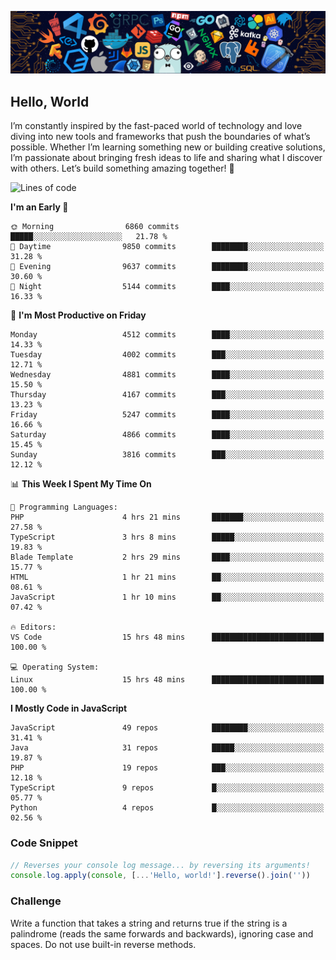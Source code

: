 ![](https://github.com/0x3EF8/0x3EF8/raw/main/images/header_.png)

## Hello, World
I’m constantly inspired by the fast-paced world of technology and love diving into new tools and frameworks that push the boundaries of what’s possible. Whether I’m learning something new or building creative solutions, I’m passionate about bringing fresh ideas to life and sharing what I discover with others. Let’s build something amazing together! 🚀

<!--START_SECTION:mrepol742-->
![Lines of code](https://img.shields.io/badge/From%20Hello%20World%20I%27ve%20Written-22.8%20million%20lines%20of%20code-blue)

**I'm an Early 🐤** 

```text
🌞 Morning                6860 commits        █████░░░░░░░░░░░░░░░░░░░░   21.78 % 
🌆 Daytime                9850 commits        ████████░░░░░░░░░░░░░░░░░   31.28 % 
🌃 Evening                9637 commits        ████████░░░░░░░░░░░░░░░░░   30.60 % 
🌙 Night                  5144 commits        ████░░░░░░░░░░░░░░░░░░░░░   16.33 % 
```
📅 **I'm Most Productive on Friday** 

```text
Monday                   4512 commits        ████░░░░░░░░░░░░░░░░░░░░░   14.33 % 
Tuesday                  4002 commits        ███░░░░░░░░░░░░░░░░░░░░░░   12.71 % 
Wednesday                4881 commits        ████░░░░░░░░░░░░░░░░░░░░░   15.50 % 
Thursday                 4167 commits        ███░░░░░░░░░░░░░░░░░░░░░░   13.23 % 
Friday                   5247 commits        ████░░░░░░░░░░░░░░░░░░░░░   16.66 % 
Saturday                 4866 commits        ████░░░░░░░░░░░░░░░░░░░░░   15.45 % 
Sunday                   3816 commits        ███░░░░░░░░░░░░░░░░░░░░░░   12.12 % 
```


📊 **This Week I Spent My Time On** 

```text
💬 Programming Languages: 
PHP                      4 hrs 21 mins       ███████░░░░░░░░░░░░░░░░░░   27.58 % 
TypeScript               3 hrs 8 mins        █████░░░░░░░░░░░░░░░░░░░░   19.83 % 
Blade Template           2 hrs 29 mins       ████░░░░░░░░░░░░░░░░░░░░░   15.77 % 
HTML                     1 hr 21 mins        ██░░░░░░░░░░░░░░░░░░░░░░░   08.61 % 
JavaScript               1 hr 10 mins        ██░░░░░░░░░░░░░░░░░░░░░░░   07.42 % 

🔥 Editors: 
VS Code                  15 hrs 48 mins      █████████████████████████   100.00 % 

💻 Operating System: 
Linux                    15 hrs 48 mins      █████████████████████████   100.00 % 
```

**I Mostly Code in JavaScript** 

```text
JavaScript               49 repos            ████████░░░░░░░░░░░░░░░░░   31.41 % 
Java                     31 repos            █████░░░░░░░░░░░░░░░░░░░░   19.87 % 
PHP                      19 repos            ███░░░░░░░░░░░░░░░░░░░░░░   12.18 % 
TypeScript               9 repos             █░░░░░░░░░░░░░░░░░░░░░░░░   05.77 % 
Python                   4 repos             █░░░░░░░░░░░░░░░░░░░░░░░░   02.56 % 
```




<!--END_SECTION:mrepol742-->

### Code Snippet
```js
// Reverses your console log message... by reversing its arguments!
console.log.apply(console, [...'Hello, world!'].reverse().join(''))
```
### Challenge
Write a function that takes a string and returns true if the string is a palindrome (reads the same forwards and backwards), ignoring case and spaces. Do not use built-in reverse methods.
